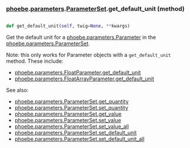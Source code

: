 ### [phoebe](phoebe.md).[parameters](phoebe.parameters.md).[ParameterSet](phoebe.parameters.ParameterSet.md).get_default_unit (method)


```py

def get_default_unit(self, twig=None, **kwargs)

```



Get the default unit for a [phoebe.parameters.Parameter](phoebe.parameters.Parameter.md) in the
[phoebe.parameters.ParameterSet](phoebe.parameters.ParameterSet.md).

Note: this only works for Parameter objects with a `get_default_unit` method.
These include:
* [phoebe.parameters.FloatParameter.get_default_unit](phoebe.parameters.FloatParameter.get_default_unit.md)
* [phoebe.parameters.FloatArrayParameter.get_default_unit](phoebe.parameters.FloatArrayParameter.get_default_unit.md)

See also:
* [phoebe.parameters.ParameterSet.get_quantity](phoebe.parameters.ParameterSet.get_quantity.md)
* [phoebe.parameters.ParameterSet.set_quantity](phoebe.parameters.ParameterSet.set_quantity.md)
* [phoebe.parameters.ParameterSet.get_value](phoebe.parameters.ParameterSet.get_value.md)
* [phoebe.parameters.ParameterSet.set_value](phoebe.parameters.ParameterSet.set_value.md)
* [phoebe.parameters.ParameterSet.set_value_all](phoebe.parameters.ParameterSet.set_value_all.md)
* [phoebe.parameters.ParameterSet.set_default_unit](phoebe.parameters.ParameterSet.set_default_unit.md)
* [phoebe.parameters.ParameterSet.set_default_unit_all](phoebe.parameters.ParameterSet.set_default_unit_all.md)

